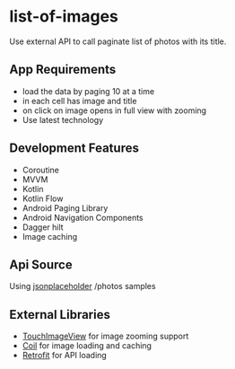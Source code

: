 # list-of-images
Use external API to call paginate list of photos with its title.

 ## App Requirements
 - load the data by paging 10 at a time
 - in each cell has image and title
 - on click on image opens in full view with zooming
 - Use latest technology
 
 ## Development Features
 - Coroutine
 - MVVM
 - Kotlin
 - Kotlin Flow
 - Android Paging Library
 - Android Navigation Components
 - Dagger hilt
 - Image caching

## Api Source
Using [jsonplaceholder](https://jsonplaceholder.typicode.com/) /photos samples

## External Libraries 
- [TouchImageView](https://github.com/MikeOrtiz/TouchImageView) for image zooming support
- [Coil](https://github.com/coil-kt/coil) for image loading and caching
- [Retrofit](https://square.github.io/retrofit/) for API loading 

